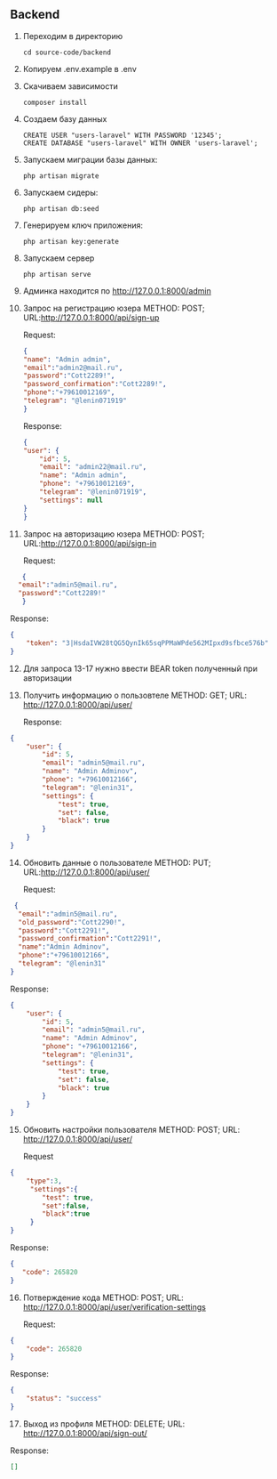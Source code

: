 ## Backend
1.  Переходим в директорию

        cd source-code/backend

2.  Копируем .env.example в .env
3.  Скачиваем зависимости

        composer install
4.  Создаем базу данных

        CREATE USER "users-laravel" WITH PASSWORD '12345';
        CREATE DATABASE "users-laravel" WITH OWNER 'users-laravel';
5.  Запускаем миграции базы данных:

        php artisan migrate
6.  Запускаем сидеры:

        php artisan db:seed

7.  Генерируем ключ приложения:

        php artisan key:generate

8.  Запускаем сервер

        php artisan serve
9. Админка находится по http://127.0.0.1:8000/admin
10. Запрос на регистрацию юзера
METHOD: POST; URL:http://127.0.0.1:8000/api/sign-up
   
    Request:
    ```json
    {
    "name": "Admin admin",
    "email":"admin2@mail.ru",
    "password":"Cott2289!",
    "password_confirmation":"Cott2289!",
    "phone":"+79610012169",
    "telegram": "@lenin071919"
    }
    ```
    Response:
    ```json
    {
    "user": {
        "id": 5,
        "email": "admin22@mail.ru",
        "name": "Admin admin",
        "phone": "+79610012169",
        "telegram": "@lenin071919",
        "settings": null
    }
    }
    ```
11. Запрос на авторизацию юзера
    METHOD: POST; URL:http://127.0.0.1:8000/api/sign-in
   
    Request:
    
```json
   {
  "email":"admin5@mail.ru",
  "password":"Cott2289!"
   }
   ```
Response:
```json
{
    "token": "3|HsdaIVW28tQG5QynIk65sqPPMaWPde562MIpxd9sfbce576b"
}
```
12. Для запроса 13-17  нужно ввести BEAR token полученный при авторизации
13. Получить информацию о пользовтеле
METHOD: GET; URL: http://127.0.0.1:8000/api/user/
    
    Response:
```json
{
    "user": {
        "id": 5,
        "email": "admin5@mail.ru",
        "name": "Admin Adminov",
        "phone": "+79610012166",
        "telegram": "@lenin31",
        "settings": {
            "test": true,
            "set": false,
            "black": true
        }
    }
}
```
14. Обновить данные о пользователе
METHOD: PUT; URL:http://127.0.0.1:8000/api/user/
    
    Request:
```json
 {
  "email":"admin5@mail.ru",
  "old_password":"Cott2290!",
  "password":"Cott2291!",
  "password_confirmation":"Cott2291!",
  "name":"Admin Adminov",
  "phone":"+79610012166",
  "telegram": "@lenin31"
}
```
Response:
```json
{
    "user": {
        "id": 5,
        "email": "admin5@mail.ru",
        "name": "Admin Adminov",
        "phone": "+79610012166",
        "telegram": "@lenin31",
        "settings": {
            "test": true,
            "set": false,
            "black": true
        }
    }
}
```
15. Обновить настройки пользователя
METHOD: POST; URL: http://127.0.0.1:8000/api/user/
    
    Request
    
```json
{
    "type":3,
     "settings":{
        "test": true,
        "set":false,
        "black":true
     }
}
```
 Response:
 ```json
{
    "code": 265820
}
```

16. Потверждение кода
METHOD: POST; URL: http://127.0.0.1:8000/api/user/verification-settings
    
    Request:
```json
{
    "code": 265820
}
```
Response:
```json
{
    "status": "success"
}
```
17. Выход из профиля
METHOD: DELETE; URL: http://127.0.0.1:8000/api/sign-out/

Response:
```json
[]
```
